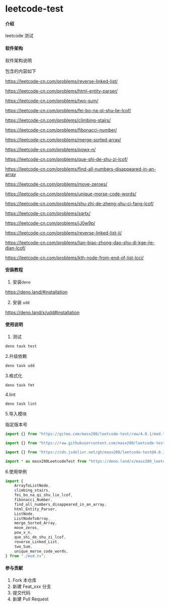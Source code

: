 # leetcode-test

#### 介绍

leetcode 测试

#### 软件架构

软件架构说明

包含的内容如下

https://leetcode-cn.com/problems/reverse-linked-list/

https://leetcode-cn.com/problems/html-entity-parser/

https://leetcode-cn.com/problems/two-sum/

https://leetcode-cn.com/problems/fei-bo-na-qi-shu-lie-lcof/

https://leetcode-cn.com/problems/climbing-stairs/

https://leetcode-cn.com/problems/fibonacci-number/

https://leetcode-cn.com/problems/merge-sorted-array/

https://leetcode-cn.com/problems/powx-n/

https://leetcode-cn.com/problems/que-shi-de-shu-zi-lcof/

https://leetcode-cn.com/problems/find-all-numbers-disappeared-in-an-array

https://leetcode-cn.com/problems/move-zeroes/

https://leetcode-cn.com/problems/unique-morse-code-words/

https://leetcode-cn.com/problems/shu-zhi-de-zheng-shu-ci-fang-lcof/

https://leetcode-cn.com/problems/sqrtx/

https://leetcode-cn.com/problems/jJ0w9p/

https://leetcode-cn.com/problems/reverse-linked-list-ii/

https://leetcode-cn.com/problems/lian-biao-zhong-dao-shu-di-kge-jie-dian-lcof/

https://leetcode-cn.com/problems/kth-node-from-end-of-list-lcci/

#### 安装教程

1. 安装`deno`

https://deno.land/#installation

2. 安装 `udd`

https://deno.land/x/udd#installation

#### 使用说明

1. 测试

```
deno task test
```

2.升级依赖

```
deno task udd
```

3.格式化

```
deno task fmt
```

4.lint

```
deno task lint
```

5.导入模块

指定版本号

```ts
import {} from "https://gitee.com/masx200/leetcode-test/raw/4.0.1/mod.ts";
```

```ts
import {} from "https://raw.githubusercontent.com/masx200/leetcode-test/4.0.1/mod.ts";
```

```ts
import {} from "https://cdn.jsdelivr.net/gh/masx200/leetcode-test@4.0.1/mod.ts";
```

```ts
import * as masx200LeetcodeTest from "https://deno.land/x/masx200_leetcode_test@4.0.4/mod.ts";
```

6.使用举例

```ts
import {
    ArrayToListNode,
    climbing_stairs,
    fei_bo_na_qi_shu_lie_lcof,
    fibonacci_Number,
    find_all_numbers_disappeared_in_an_array,
    html_Entity_Parser,
    ListNode,
    ListNodeToArray,
    merge_Sorted_Array,
    move_zeros,
    pow_x_n,
    que_shi_de_shu_zi_lcof,
    reverse_Linked_List,
    two_Sum,
    unique_morse_code_words,
} from "./mod.ts";
```

#### 参与贡献

1. Fork 本仓库
2. 新建 Feat_xxx 分支
3. 提交代码
4. 新建 Pull Request
